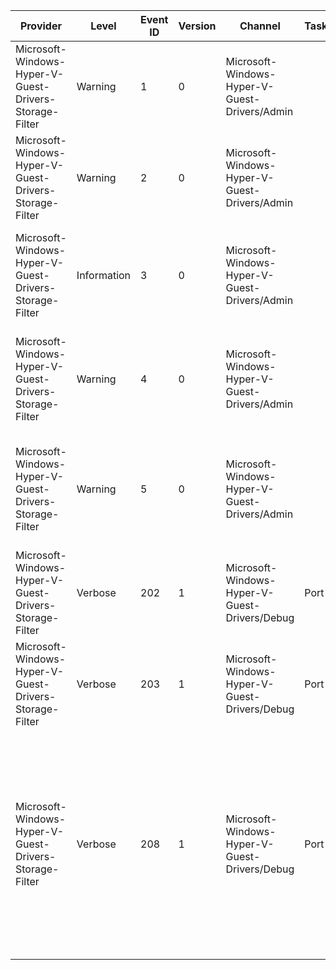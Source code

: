 Provider                                                |  Level        |  Event ID  |  Version  |  Channel                                        |  Task  |  Opcode                   |  Keyword                                                                                                               |  Message
--------------------------------------------------------|---------------|------------|-----------|-------------------------------------------------|--------|---------------------------|------------------------------------------------------------------------------------------------------------------------|---------------------------------------------------------------------------------------------------------
Microsoft-Windows-Hyper-V-Guest-Drivers-Storage-Filter  |  Warning      |  1         |  0        |  Microsoft-Windows-Hyper-V-Guest-Drivers/Admin  |        |                           |                                                                                                                        |  The Virtual Storage Filter Driver failed to initialize ({NTStatus}).
Microsoft-Windows-Hyper-V-Guest-Drivers-Storage-Filter  |  Warning      |  2         |  0        |  Microsoft-Windows-Hyper-V-Guest-Drivers/Admin  |        |                           |                                                                                                                        |  The Virtual Storage Filter Driver failed to intialize disk ({NTStatus}).
Microsoft-Windows-Hyper-V-Guest-Drivers-Storage-Filter  |  Information  |  3         |  0        |  Microsoft-Windows-Hyper-V-Guest-Drivers/Admin  |        |                           |                                                                                                                        |  The Virtual Storage Filter Driver is active for disk at location {Location} ({NTStatus}).
Microsoft-Windows-Hyper-V-Guest-Drivers-Storage-Filter  |  Warning      |  4         |  0        |  Microsoft-Windows-Hyper-V-Guest-Drivers/Admin  |        |                           |                                                                                                                        |  The Virtual Storage Filter Driver is inactive for disk at location {Location} ({NTStatus}).
Microsoft-Windows-Hyper-V-Guest-Drivers-Storage-Filter  |  Warning      |  5         |  0        |  Microsoft-Windows-Hyper-V-Guest-Drivers/Admin  |        |                           |                                                                                                                        |  The Virtual Storage Filter Driver is disabled through the registry. It is inactive for all disk drives.
Microsoft-Windows-Hyper-V-Guest-Drivers-Storage-Filter  |  Verbose      |  202       |  1        |  Microsoft-Windows-Hyper-V-Guest-Drivers/Debug  |  Port  |  Dispatching of request.  |  Read request                                                                                                          |  Dispatching a read request.
Microsoft-Windows-Hyper-V-Guest-Drivers-Storage-Filter  |  Verbose      |  203       |  1        |  Microsoft-Windows-Hyper-V-Guest-Drivers/Debug  |  Port  |  Dispatching of request.  |  Write request                                                                                                         |  Dispatching a write request.
Microsoft-Windows-Hyper-V-Guest-Drivers-Storage-Filter  |  Verbose      |  208       |  1        |  Microsoft-Windows-Hyper-V-Guest-Drivers/Debug  |  Port  |  Completion of request.   |  Read request Write request Paging Read request Paging Write request Low memory Read request Low memory write request  |  Completing an IO (read/write) request.